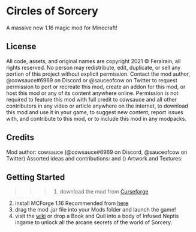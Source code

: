 # Circles of Sorcery 
A massive new 1.16 magic mod for Minecraft!

## License
All code, assets, and original names are copyright 2021 © Feralrain, all rights reserved.
No person may redistribute, edit, duplicate, or sell any portion of this project without explicit permission. Contact the mod author, @cowsauce#6969 on Discord or @sauceofcow on Twitter to request permission to port or recreate this mod, create an addon for this mod, or host this mod or any of its content anywhere online. Permission is not required to feature this mod with full credit to cowsauce and all other contributors in any video or article anywhere on the internet, to download this mod and use it in your game, to suggest new content, report issues with, and contribute to this mod, or to include this mod in any modpacks. 

## Credits
Mod author: cowsauce (@cowsauce#6969 on Discord, @sauceofcow on Twitter)
Assorted ideas and contributions: and ()
Artwork and Textures: 

## Getting Started

>>> 1) download the mod from [Curseforge]()
2) install MCForge 1.16 Recommended from [here](http://files.minecraftforge.net/)
3) drag the mod .jar file into your Mods folder and launch the game!
4) visit the [wiki]() or drop a Book and Quil into a body of Infused Neptis ingame to unlock all the arcane secrets of the world of Sorcery.
